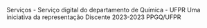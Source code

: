Serviços - Serviço digital do departamento de Química - UFPR
Uma iniciativa da representação Discente 2023-2023 PPGQ/UFPR
